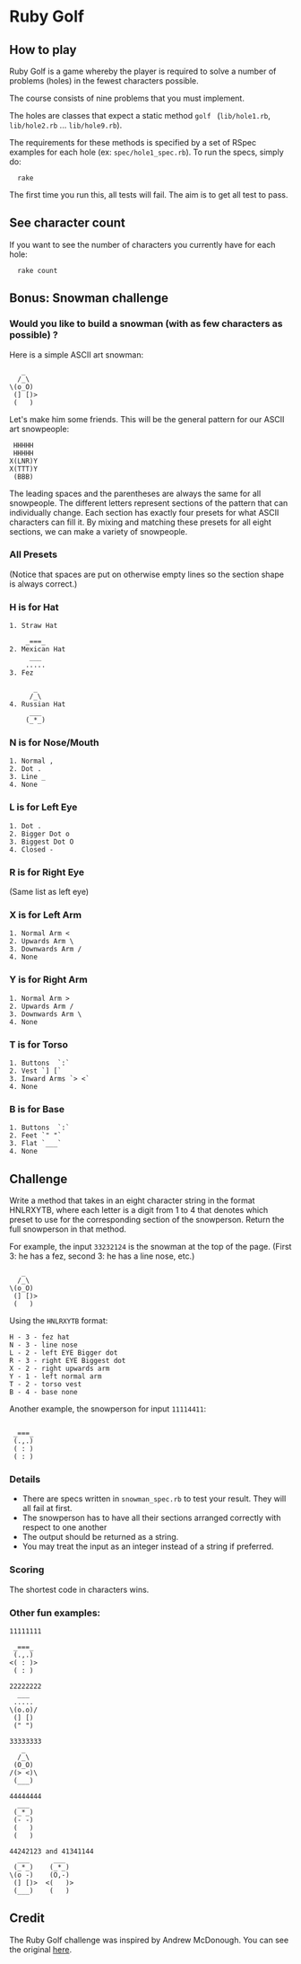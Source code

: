 # Ruby Golf

## How to play
Ruby Golf is a game whereby the player is required to solve a number of problems (holes) in the fewest characters possible.

The course consists of nine problems that you must implement.

The holes are classes that expect a static method `golf ` (`lib/hole1.rb`, `lib/hole2.rb` ... `lib/hole9.rb`).

The requirements for these methods is specified by a set of RSpec examples for each hole (ex: `spec/hole1_spec.rb`). 
To run the specs, simply do:
```
  rake
```
The first time you run this, all tests will fail. The aim is to get all test to pass.

## See character count
If you want to see the number of characters you currently have for each hole:
```
  rake count
```
## Bonus: Snowman challenge

### Would you like to build a snowman (with as few characters as possible) ?

Here is a simple ASCII art snowman:
```
   _
  /_\
\(o_O)
 (] [)>
 (   )
```
Let's make him some friends. This will be the general pattern for our ASCII art snowpeople:
```
 HHHHH
 HHHHH
X(LNR)Y
X(TTT)Y
 (BBB)
```
The leading spaces and the parentheses are always the same for all snowpeople. The different letters represent sections of the pattern that can individually change. Each section has exactly four presets for what ASCII characters can fill it. By mixing and matching these presets for all eight sections, we can make a variety of snowpeople.

### All Presets

(Notice that spaces are put on otherwise empty lines so the section shape is always correct.)

### H is for Hat
```
1. Straw Hat
    
    _===_
2. Mexican Hat
     ___
    .....
3. Fez

      _
     /_\
4. Russian Hat
     ___
    (_*_)
```
### N is for Nose/Mouth
```
1. Normal ,
2. Dot .
3. Line _
4. None
```
### L is for Left Eye
```
1. Dot .
2. Bigger Dot o
3. Biggest Dot O
4. Closed -
```
### R is for Right Eye

(Same list as left eye)

### X is for Left Arm
```
1. Normal Arm <
2. Upwards Arm \
3. Downwards Arm /
4. None

```
### Y is for Right Arm
```
1. Normal Arm >
2. Upwards Arm /
3. Downwards Arm \
4. None
```

### T is for Torso
```
1. Buttons  `:`
2. Vest `] [`
3. Inward Arms `> <`
4. None
```
### B is for Base
```
1. Buttons  `:`
2. Feet `" "`
3. Flat `___`
4. None
```
## Challenge

Write a method that takes in an eight character string in the format HNLRXYTB, where each letter is a digit from 1 to 4 that denotes which preset to use for the corresponding section of the snowperson. Return the full snowperson in that method. 

For example, the input `33232124` is the snowman at the top of the page. (First 3: he has a fez, second 3: he has a line nose, etc.)
```
   _
  /_\
\(o_O)
 (] [)>
 (   )
```

Using the `HNLRXYTB` format:
```
H - 3 - fez hat
N - 3 - line nose
L - 2 - left EYE Bigger dot
R - 3 - right EYE Biggest dot
X - 2 - right upwards arm
Y - 1 - left normal arm
T - 2 - torso vest
B - 4 - base none
```

Another example, the snowperson for input `11114411`:
```

 _===_
 (.,.)
 ( : )
 ( : )
```

### Details

- There are specs written in `snowman_spec.rb` to test your result. They will all fail at first. 
- The snowperson has to have all their sections arranged correctly with respect to one another
- The output should be returned as a string.
- You may treat the input as an integer instead of a string if preferred.

### Scoring

The shortest code in characters wins.

### Other fun examples:
```
11111111

 _===_
 (.,.)
<( : )>
 ( : )
```

```
22222222
  ___
 .....
\(o.o)/
 (] [)
 (" ")
```

```
33333333
   _
  /_\
 (O_O)
/(> <)\
 (___)
```

```
44444444
  ___
 (_*_)
 (- -)
 (   )
 (   )
```

```
44242123 and 41341144
  ___      ___
 (_*_)    (_*_)
\(o -)    (O,-)
 (] [)>  <(   )>
 (___)    (   )
```

## Credit

The Ruby Golf challenge was inspired by Andrew McDonough. You can see the original [here](https://github.com/andrewmcdonough/rubygolf).
